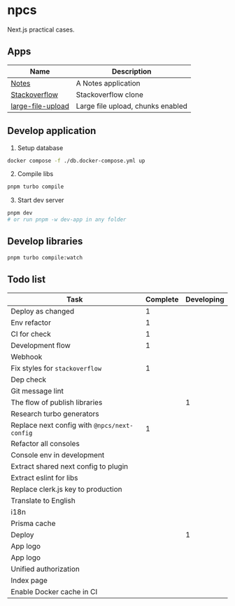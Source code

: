 # npcs

Next.js practical cases.

## Apps

| Name                                   | Description                       |
| -------------------------------------- | --------------------------------- |
| [Notes](18.138.71.40:3001)             | A Notes application               |
| [Stackoverflow](18.138.71.40:3002)     | Stackoverflow clone               |
| [large-file-upload](18.138.71.40:3003) | Large file upload, chunks enabled |

## Develop application

1. Setup database

```bash
docker compose -f ./db.docker-compose.yml up
```

2. Compile libs

```bash
pnpm turbo compile
```

3. Start dev server

```bash
pnpm dev
# or run pnpm -w dev-app in any folder
```

## Develop libraries

```bash
pnpm turbo compile:watch
```

## Todo list

| Task                                         | Complete | Developing |
| -------------------------------------------- | -------- | ---------- |
| Deploy as changed                            | 1        |            |
| Env refactor                                 | 1        |            |
| CI for check                                 | 1        |            |
| Development flow                             | 1        |            |
| Webhook                                      |          |            |
| Fix styles for `stackoverflow`               | 1        |            |
| Dep check                                    |          |            |
| Git message lint                             |          |            |
| The flow of publish libraries                |          | 1          |
| Research turbo generators                    |          |            |
| Replace next config with `@npcs/next-config` | 1        |            |
| Refactor all consoles                        |          |            |
| Console env in development                   |          |            |
| Extract shared next config to plugin         |          |            |
| Extract eslint for libs                      |          |            |
| Replace clerk.js key to production           |          |            |
| Translate to English                         |          |            |
| i18n                                         |          |            |
| Prisma cache                                 |          |            |
| Deploy                                       |          | 1          |
| App logo                                     |          |            |
| App logo                                     |          |            |
| Unified authorization                        |          |            |
| Index page                                   |          |            |
| Enable Docker cache in CI                    |          |            |
